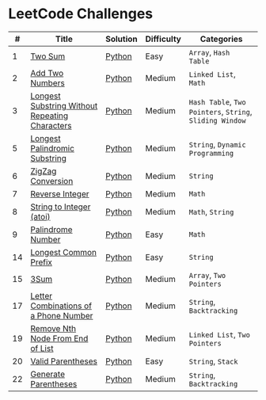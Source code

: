 # LeetCode Challenges

| # | Title | Solution | Difficulty | Categories |
|---| ----- | -------- | ---------- | ---------- |
|1|[Two Sum](https://leetcode.com/problems/two-sum/)|[Python](./solutions/1.ipynb)|Easy|`Array`, `Hash Table`|
|2|[Add Two Numbers](https://leetcode.com/problems/add-two-numbers/)|[Python](./solutions/2.ipynb)|Medium|`Linked List`, `Math`|
|3|[Longest Substring Without Repeating Characters](https://leetcode.com/problems/longest-substring-without-repeating-characters/)|[Python](./solutions/3.ipynb)|Medium|`Hash Table`, `Two Pointers`, `String`, `Sliding Window`|
| 5 | [Longest Palindromic Substring](https://leetcode.com/problems/longest-palindromic-substring/) | [Python](./solutions/5.ipynb) | Medium | `String`, `Dynamic Programming` |
| 6 | [ZigZag Conversion](https://leetcode.com/problems/zigzag-conversion/) | [Python](./solutions/6.ipynb) | Medium | `String` |
|7|[Reverse Integer](https://leetcode.com/problems/reverse-integer/)|[Python](./solutions/7.ipynb)|Medium|`Math`|
|8|[String to Integer (atoi)](https://leetcode.com/problems/string-to-integer-atoi/)|[Python](./solutions/8.ipynb)|Medium|`Math`, `String`|
|9|[Palindrome Number](https://leetcode.com/problems/palindrome-number/)|[Python](./solutions/9.ipynb)|Easy|`Math`|
|14|[Longest Common Prefix](https://leetcode.com/problems/longest-common-prefix/)|[Python](./solutions/14.ipynb)|Easy|`String`|
|15|[3Sum](https://leetcode.com/problems/3sum/)|[Python](./solutions/15.ipynb)|Medium|`Array`, `Two Pointers`|
|17|[Letter Combinations of a Phone Number](https://leetcode.com/problems/letter-combinations-of-a-phone-number/)|[Python](./solutions/17.ipynb)|Medium|`String`, `Backtracking`|
|19|[Remove Nth Node From End of List](https://leetcode.com/problems/remove-nth-node-from-end-of-list/)|[Python](./solutions/19.ipynb)|Medium|`Linked List`, `Two Pointers`|
|20|[Valid Parentheses](https://leetcode.com/problems/valid-parentheses/)|[Python](./solutions/20.ipynb)|Easy|`String`, `Stack`|
|22|[Generate Parentheses](https://leetcode.com/problems/generate-parentheses/)|[Python](./solutions/22.ipynb)|Medium|`String`, `Backtracking`|
